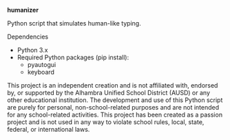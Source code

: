 **humanizer**

Python script that simulates human-like typing. 

Dependencies
   - Python 3.x
   - Required Python packages (pip install):
     - pyautogui
     - keyboard
   
This project is an independent creation and is not affiliated with, endorsed by, or supported by the Alhambra Unified School District (AUSD) or any other educational institution. The development and use of this Python script are purely for personal, non-school-related purposes and are not intended for any school-related activities. This project has been created as a passion project and is not used in any way to violate school rules, local, state, federal, or international laws.

